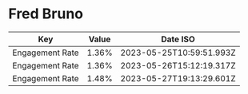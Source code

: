 # Fred Bruno

| Key             | Value | Date ISO                 |
| --------------- | ----- | ------------------------ |
| Engagement Rate | 1.36% | 2023-05-25T10:59:51.993Z |
| Engagement Rate | 1.36% | 2023-05-26T15:12:19.317Z |
| Engagement Rate | 1.48% | 2023-05-27T19:13:29.601Z |